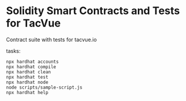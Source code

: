 # Solidity Smart Contracts and Tests for TacVue

Contract suite with tests for tacvue.io

tasks:

```shell
npx hardhat accounts
npx hardhat compile
npx hardhat clean
npx hardhat test
npx hardhat node
node scripts/sample-script.js
npx hardhat help
```
